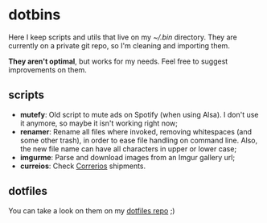 dotbins
=======

Here I keep scripts and utils that live on my *~/.bin* directory. They are currently on a private git repo, so I'm cleaning and importing them.

**They aren't optimal**, but works for my needs. Feel free to suggest improvements on them.

scripts
--------
* **mutefy**: Old script to mute ads on Spotify (when using Alsa). I don't use it anymore, so maybe it isn't working right now;
* **renamer**: Rename all files where invoked, removing whitespaces (and some other trash), in order to ease file handling on command line. Also, the new file name can have all characters in upper or lower case;
* **imgurme**: Parse and download images from an Imgur gallery url;
* **curreios**: Check [Correrios](http://websro.correios.com.br/sro_bin/txect01$.startup?P_LINGUA=001&P_TIPO=001) shipments.

dotfiles
--------
You can take a look on them on my [dotfiles repo](https://github.com/rodrigogolive/dotfiles) ;)
